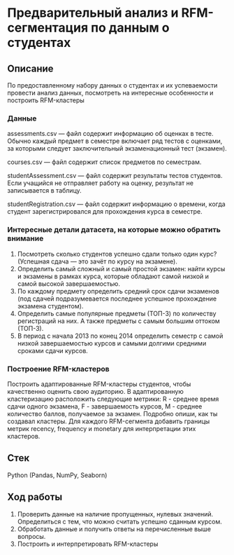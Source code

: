 # Предварительный анализ и RFM-сегментация по данным о студентах

## Описание

По предоставленному набору данных о студентах и их успеваемости провести анализ данных, посмотреть на интересные особенности и построить RFM-кластеры

### Данные

assessments.csv — файл содержит информацию об оценках в тесте. Обычно каждый предмет в семестре включает ряд тестов с оценками, за которыми следует заключительный экзаменационный тест (экзамен).

courses.csv — файл содержит список предметов по семестрам.

studentAssessment.csv — файл содержит результаты тестов студентов. Если учащийся не отправляет работу на оценку, результат не записывается в таблицу.

studentRegistration.csv — файл содержит информацию о времени, когда студент зарегистрировался для прохождения курса в семестре.

### Интересные детали датасета, на которые можно обратить внимание

1. Посмотреть сколько студентов успешно сдали только один курс? (Успешная сдача — это зачёт по курсу на экзамене).
2. Определить самый сложный и самый простой экзамен: найти курсы и экзамены в рамках курса, которые обладают самой низкой и самой высокой завершаемостью.
3. По каждому предмету определить средний срок сдачи экзаменов (под сдачей подразумевается последнее успешное прохождение экзамена студентом).
4. Определить самые популярные предметы (ТОП-3) по количеству регистраций на них. А также предметы с самым большим оттоком (ТОП-3).
5. В период с начала 2013 по конец 2014 определить семестр с самой низкой завершаемостью курсов и самыми долгими средними сроками сдачи курсов.

### Построение RFM-кластеров

Построить адаптированные RFM-кластеры студентов, чтобы качественно оценить свою аудиторию. В адаптированную кластеризацию расположить следующие метрики: R - среднее время сдачи одного экзамена, F - завершаемость курсов, M - среднее количество баллов, получаемое за экзамен. 
Подробно опиши, как ты создавал кластеры. Для каждого RFM-сегмента добавить границы метрик recency, frequency и monetary для интерпретации этих кластеров.

## Стек

Python (Pandas, NumPy, Seaborn)

## Ход работы

1. Проверить данные на наличие пропущенных, нулевых значений. Определиться с тем, что можно считать успешно сданным курсом.
2. Обработать данные и получить ответы на перечисленные выше вопросы.
3. Построить и интерпретировать RFM-кластеры
